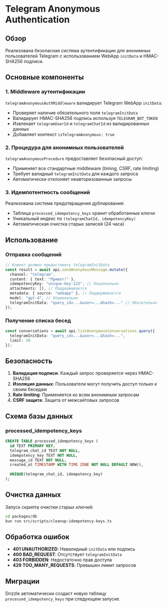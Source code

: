 # Telegram Anonymous Authentication

## Обзор

Реализована безопасная система аутентификации для анонимных пользователей Telegram с использованием WebApp `initData` и HMAC-SHA256 подписи.

## Основные компоненты

### 1. Middleware аутентификации

`telegramAnonymousAuthMiddleware` валидирует Telegram WebApp `initData`:
- Проверяет наличие обязательного поля `telegramInitData`
- Валидирует HMAC-SHA256 подпись используя `TELEGRAM_BOT_TOKEN`
- Извлекает `telegramUserId` и `telegramChatId` из валидированных данных
- Добавляет контекст `isTelegramAnonymous: true`

### 2. Процедура для анонимных пользователей

`telegramAnonymousProcedure` предоставляет безопасный доступ:
- Применяет все стандартные middleware (timing, CSRF, rate limiting)
- Требует валидный `telegramInitData` для каждого запроса
- Автоматически отклоняет неавторизованные запросы

### 3. Идемпотентность сообщений

Реализована система предотвращения дублирования:
- Таблица `processed_idempotency_keys` хранит обработанные ключи
- Уникальный индекс по `(telegramChatId, idempotencyKey)`
- Автоматическая очистка старых записей (24 часа)

## Использование

### Отправка сообщений

```typescript
// Клиент должен предоставить telegramInitData
const result = await api.sendAnonymousMessage.mutate({
  channel: "telegram",
  content: { text: "Привет!" },
  idempotencyKey: "unique-key-123", // Опционально
  attachments: [], // Поддерживается
  metadata: { source: "webapp" }, // Поддерживается
  model: "gpt-4", // Опционально
  telegramInitData: "query_id=...&user=...&hash=..." // Обязательно
});
```

### Получение списка бесед

```typescript
const conversations = await api.listAnonymousConversations.query({
  telegramInitData: "query_id=...&user=...&hash=...",
  limit: 20
});
```

## Безопасность

1. **Валидация подписи**: Каждый запрос проверяется через HMAC-SHA256
2. **Изоляция данных**: Пользователи могут получить доступ только к своим беседам
3. **Rate limiting**: Применяется ко всем анонимным запросам
4. **CSRF защита**: Защита от межсайтовых запросов

## Схема базы данных

### processed_idempotency_keys

```sql
CREATE TABLE processed_idempotency_keys (
  id TEXT PRIMARY KEY,
  telegram_chat_id TEXT NOT NULL,
  idempotency_key TEXT NOT NULL,
  message_id TEXT NOT NULL,
  created_at TIMESTAMP WITH TIME ZONE NOT NULL DEFAULT NOW(),
  
  UNIQUE(telegram_chat_id, idempotency_key)
);
```

## Очистка данных

Запуск скрипта очистки старых ключей:

```bash
cd packages/db
bun run src/scripts/cleanup-idempotency-keys.ts
```

## Обработка ошибок

- **401 UNAUTHORIZED**: Невалидный `initData` или подпись
- **400 BAD_REQUEST**: Отсутствует `telegramInitData`
- **403 FORBIDDEN**: Недостаточно прав доступа
- **429 TOO_MANY_REQUESTS**: Превышен лимит запросов

## Миграции

Drizzle автоматически создаст новую таблицу `processed_idempotency_keys` при следующем запуске.
